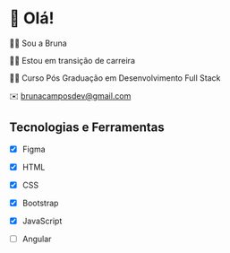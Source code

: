 # 👋 Olá!
:raising_hand_woman: Sou a Bruna

:woman_technologist: Estou em transição de carreira

:woman_student: Curso Pós Graduação em Desenvolvimento Full Stack

:envelope: brunacamposdev@gmail.com


## Tecnologias e Ferramentas
- [X] Figma
- [X] HTML
- [X] CSS
- [X] Bootstrap
- [X] JavaScript
- [ ] Angular





<!---
brunacdp/brunacdp is a ✨ special ✨ repository because its `README.md` (this file) appears on your GitHub profile.
You can click the Preview link to take a look at your changes.
--->
